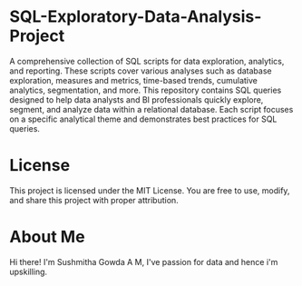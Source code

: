 # SQL-Exploratory-Data-Analysis-Project

A comprehensive collection of SQL scripts for data exploration, analytics, and reporting. These scripts cover various analyses such as database exploration, measures and metrics, time-based trends, cumulative analytics, segmentation, and more. This repository contains SQL queries designed to help data analysts and BI professionals quickly explore, segment, and analyze data within a relational database. Each script focuses on a specific analytical theme and demonstrates best practices for SQL queries.

# License

This project is licensed under the MIT License. You are free to use, modify, and share this project with proper attribution.

# About Me
Hi there! I'm Sushmitha Gowda A M, I've passion for data and hence i'm upskilling.
